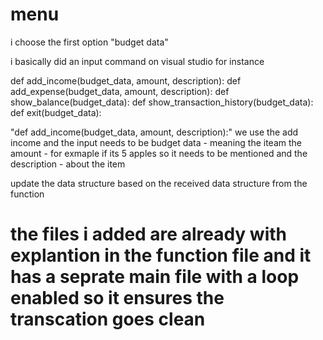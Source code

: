 # menu
i choose the first option "budget data"

i basically did an input command on visual studio for instance 

def add_income(budget_data, amount, description):
def add_expense(budget_data, amount, description):
def show_balance(budget_data):
def show_transaction_history(budget_data):
def exit(budget_data):

"def add_income(budget_data, amount, description):"
we use the add income and the input needs to be budget data - meaning the iteam the amount - for exmaple if its 5 apples so it needs to be mentioned  and the description  - about the item

update the data structure based on the received data structure from the function 


# the files i added are already with explantion in the function file and it has a seprate main file with a loop enabled so it ensures the transcation goes clean 

